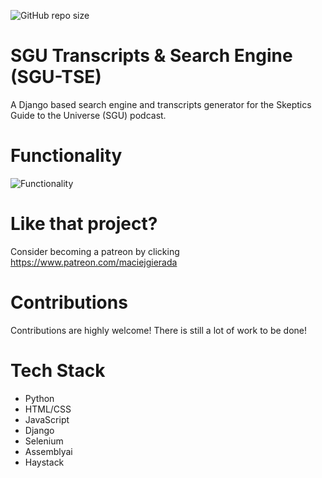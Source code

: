 ![GitHub repo size](https://img.shields.io/github/repo-size/mgierada/sgu_transcipt_generator)

# SGU Transcripts & Search Engine (**SGU-TSE**)

A Django based search engine and transcripts generator for the Skeptics Guide to the Universe (SGU) podcast.

# Functionality

![Functionality](animation.gif)

<!-- ffmpeg -i screen_rec.mov -s 800x600 -pix_fmt rgb24 -r 10 -f gif - | gifsicle --optimize=3 --delay=1 > out.gif -->

# Like that project?

Consider becoming a patreon by clicking https://www.patreon.com/maciejgierada

# Contributions

Contributions are highly welcome! There is still a lot of work to be done!

# Tech Stack

- Python
- HTML/CSS
- JavaScript
- Django
- Selenium
- Assemblyai
- Haystack
